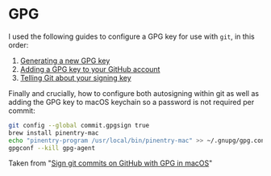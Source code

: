 # GPG

I used the following guides to configure a GPG key for use with `git`, in this order:

1. [Generating a new GPG key](1)
2. [Adding a GPG key to your GitHub account](2)
3. [Telling Git about your signing key](3)

Finally and crucially, how to configure both autosigning within git as well as adding the GPG key to macOS keychain so a password is not required per commit:

```sh
git config --global commit.gpgsign true
brew install pinentry-mac
echo "pinentry-program /usr/local/bin/pinentry-mac" >> ~/.gnupg/gpg.conf
gpgconf --kill gpg-agent
```

Taken from "[Sign git commits on GitHub with GPG in macOS](4)"

[1]: https://docs.github.com/en/authentication/managing-commit-signature-verification/generating-a-new-gpg-key
[2]: https://docs.github.com/en/authentication/managing-commit-signature-verification/adding-a-gpg-key-to-your-github-account
[3]: https://docs.github.com/en/authentication/managing-commit-signature-verification/telling-git-about-your-signing-key
[4]: https://samuelsson.dev/sign-git-commits-on-github-with-gpg-in-macos/
